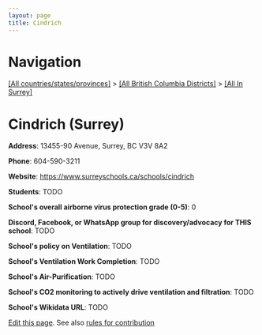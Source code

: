 ```yaml
---
layout: page
title: Cindrich
---
```

# Navigation

[[All countries/states/provinces]](../../..) > [[All British Columbia Districts]](../..) > [[All In Surrey]](..)

# Cindrich (Surrey)

**Address**: 13455-90 Avenue, Surrey, BC V3V 8A2

**Phone**: 604-590-3211

**Website**: <https://www.surreyschools.ca/schools/cindrich>

**Students**: TODO

**School's overall airborne virus protection grade (0-5)**: 0

**Discord, Facebook, or WhatsApp group for discovery/advocacy for THIS school**: TODO

**School's policy on Ventilation**: TODO

**School's Ventilation Work Completion**: TODO

**School's Air-Purification**: TODO

**School's CO2 monitoring to actively drive ventilation and filtration**: TODO

**School's Wikidata URL**: TODO


[Edit this page](https://github.com/ventilate-schools/BC/edit/main/./Surrey/Cindrich.md). See also [rules for contribution](../../../contribution-rules/)